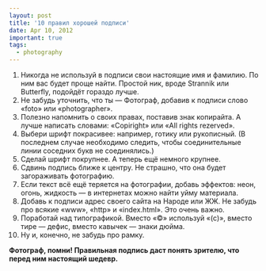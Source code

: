 ```yaml
---
layout: post
title: '10 правил хорошей подписи'
date: Apr 10, 2012
important: true
tags:
  - photography
---
```


1. Никогда не используй в подписи свои настоящие имя и фамилию. По ним вас будет проще найти. Простой ник, вроде Strannik или Butterfly, подойдёт гораздо лучше.
2. Не забудь уточнить, что ты — Фотограф, добавив к подписи слово «foto» или «photographer».
3. Полезно напомнить о своих правах, поставив знак копирайта. А лучше написать словами: «Copiright» или «All rights rezerved».
4. Выбери шрифт покрасивее: например, готику или рукописный. (В последнем случае необходимо следить, чтобы соединительные линии соседних букв не соединялись.)
5. Сделай шрифт покрупнее. А теперь ещё немного крупнее.
6. Сдвинь подпись ближе к центру. Не страшно, что она будет загораживать фотографию.
7. Если текст всё ещё теряется на фотографии, добавь эффектов: неон, огонь, жидкость — в интернетах можно найти уйму материала.
8. Добавь к подписи адрес своего сайта на Народе или ЖЖ. Не забудь про всякие «www», «http» и «index.html». Это очень важно.
9. Поработай над типографикой. Вместо «©» используй «(c)», вместо тире — дефис, вместо кавычек — знаки дюйма.
10. Ну и, конечно, не забудь про рамку.

**Фотограф, помни! Правильная подпись даст понять зрителю, что перед ним настоящий шедевр.**

